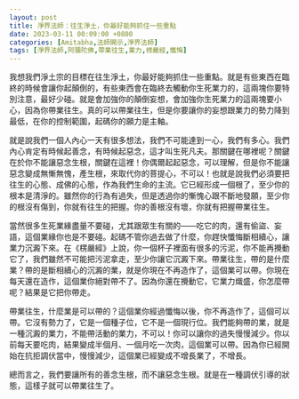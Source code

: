 ```yaml
---
layout: post
title: 淨界法師：往生淨土，你最好能夠抓住一些重點
date: 2023-03-11 00:09:00 +0800
categories: [Amitabha,法師開示,淨界法師]
tags: [淨界法師,阿彌陀佛,帶業往生,業力,楞嚴經,懺悔]
---
```

我想我們淨土宗的目標在往生淨土，你最好能夠抓住一些重點。就是有些東西在臨終的時候會讓你起顛倒的，有些東西會在臨終去觸動你生死業力的，這兩塊你要特別注意，最好少碰。就是會加強你的顛倒妄想，會加強你生死業力的這兩塊要小心，因為你帶業往生。真的可以帶業往生，但是你要讓你的妄想跟業力的勢力降到最低，在你的控制範圍，起碼你的願力是主軸。

就是說我們一個人內心一天有很多想法，我們不可能達到一心，我們有多心。我們內心肯定有時候起善念，有時候起惡念，這才叫生死凡夫。那關鍵在哪裡呢？關鍵在於你不能讓惡念生根，關鍵在這裡！你偶爾起起惡念，可以理解，但是你不能讓惡念變成無慚無愧，產生根，來取代你的菩提心，不可以！也就是說我們必須要把往生的心態、成佛的心態，作為我們生命的主流。它已經形成一個根了，至少你的根本是清淨的。雖然你的行為有過失，但是透過你的慚愧心跟不斷地發願，至少你的根沒有傷到，你就有往生的把握。你的善根沒有壞，你就有把握帶業往生。

當然很多生死業緣盡量不要碰，尤其跟眾生有關的——吃它的肉，還有偷盜、妄語，這個業緣你也是不要碰。起碼不管你過去做了什麼，你趕快懺悔斷相續心，讓業力沉澱下來。在《楞嚴經》上說，你一個杯子裡面有很多的污泥，你不能再攪動它了，我們雖然不可能把污泥拿走，至少你讓它沉澱下來。帶業往生，帶的是什麼業？帶的是斷相續心的沉澱的業，就是你現在不再造作了，這個業可以帶。你現在每天還在造作，這個業你絕對帶不了。因為你還在攪動它，它業力熾盛，你怎麼帶呢？結果是它把你帶走。

帶業往生，什麼業是可以帶的？這個業你經過懺悔以後，你不再造作了，這個可以帶。它沒有勢力了，它是一個種子位，它不是一個現行位。我們能夠帶的業，就是一種沉澱的業力，不能帶活動的業力，不可以！你可以讓你的過失慢慢減少。你以前每天要吃肉，結果變成半個月、一個月吃一次肉，這個業可以帶。因為你已經開始在抗拒調伏當中，慢慢減少，這個業已經變成不增長業了，不增長。

總而言之，我們要讓所有的善念生根，而不讓惡念生根。就是在一種調伏引導的狀態，這樣子就可以帶業往生了。